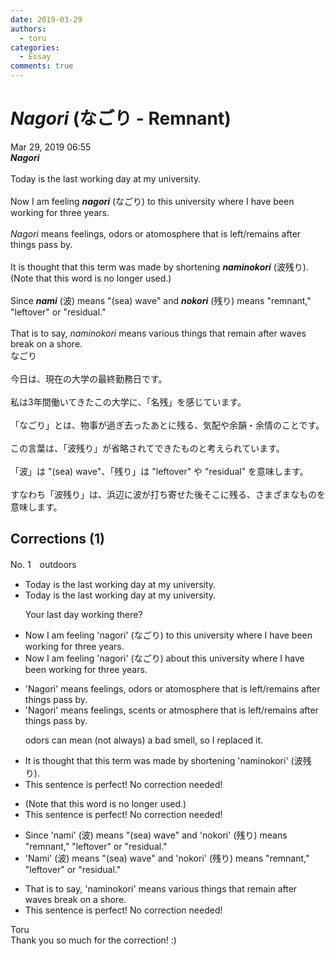 ```yaml
---
date: 2019-03-29
authors:
  - toru
categories:
  - Essay
comments: true
---
```


# <strong><em>Nagori</strong></em> (なごり - Remnant)
<div class="date">Mar 29, 2019 06:55</div>
<div id="post"><div id="body_show_ori">
<strong><em>Nagori</strong></em><br/><br/>Today is the last working day at my university.<br/><br/>Now I am feeling <strong><em>nagori</em></strong> (なごり) to this university where I have been working for three years.<br/><br/><em>Nagori</em> means feelings, odors or atomosphere that is left/remains after things pass by.<br/><br/>It is thought that this term was made by shortening <strong><em>naminokori</em></strong> (波残り).  (Note that this word is no longer used.)<br/><br/>Since <strong><em>nami</em></strong> (波) means "(sea) wave" and <strong><em>nokori</em></strong> (残り) means "remnant," "leftover" or "residual."<br/><br/>That is to say, <em>naminokori</em> means various things that remain after waves break on a shore.
</div></div>

<!-- more -->

<div id="post_ja"><div id="body_show_mo">
なごり<br/><br/>今日は、現在の大学の最終勤務日です。<br/><br/>私は3年間働いてきたこの大学に、「名残」を感じています。<br/><br/>「なごり」とは、物事が過ぎ去ったあとに残る、気配や余韻・余情のことです。<br/><br/>この言葉は、「波残り」が省略されてできたものと考えられています。<br/><br/>「波」は "(sea) wave"、「残り」は "leftover" や "residual" を意味します。<br/><br/>すなわち「波残り」は、浜辺に波が打ち寄せた後そこに残る、さまざまなものを意味します。
</div></div>

## Corrections (1)
<div id="block"><div class="first_name"> No. 1　<span class="just_name">outdoors</span></div><div id="block2">
<ul class="correction_field">
<li class="incorrect">Today is the last working day at my university.</li>
<li class="corrected correct">
Today is the last working day at my university.
<p class="correction_comment">Your last day working there?</p>
</li>
</ul>
<ul class="correction_field">
<li class="incorrect">Now I am feeling 'nagori' (なごり) to this university where I have been working for three years.</li>
<li class="corrected correct">
Now I am feeling 'nagori' (なごり) <span class="f_blue">about</span> this university where I have been working for three years.
</li>
</ul>
<ul class="correction_field">
<li class="incorrect">'Nagori' means feelings, odors or atomosphere that is left/remains after things pass by.</li>
<li class="corrected correct">
'Nagori' means feelings, <span class="f_blue">scents</span> or atmosphere that is left/remains after things pass by.
<p class="correction_comment">odors can mean (not always) a bad smell, so I replaced it.</p>
</li>
</ul>
<ul class="correction_field">
<li class="incorrect">It is thought that this term was made by shortening 'naminokori' (波残り).</li>
<li class="corrected perfect">This sentence is perfect! No correction needed!</li>
</ul>
<ul class="correction_field">
<li class="incorrect">(Note that this word is no longer used.)</li>
<li class="corrected perfect">This sentence is perfect! No correction needed!</li>
</ul>
<ul class="correction_field">
<li class="incorrect">Since 'nami' (波) means "(sea) wave" and 'nokori' (残り) means "remnant," "leftover" or "residual."</li>
<li class="corrected correct">
 'Nami' (波) means "(sea) wave" and 'nokori' (残り) means "remnant," "leftover" or "residual."
</li>
</ul>
<ul class="correction_field">
<li class="incorrect">That is to say, 'naminokori' means various things that remain after waves break on a shore.</li>
<li class="corrected perfect">This sentence is perfect! No correction needed!</li>
</ul>
</div><div class="name"><span class="just_name">Toru</span><br>
Thank you so much for the correction! :)
</div>
</div>
